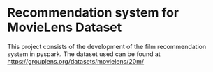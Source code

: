 # Recommendation system for MovieLens Dataset
 
This project consists of the development of the film recommendation system in pyspark.
The dataset used can be found at https://grouplens.org/datasets/movielens/20m/
